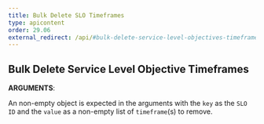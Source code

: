 ```yaml
---
title: Bulk Delete SLO Timeframes
type: apicontent
order: 29.06
external_redirect: /api/#bulk-delete-service-level-objectives-timeframes
---
```


## Bulk Delete Service Level Objective Timeframes

**ARGUMENTS**:

An non-empty object is expected in the arguments with the `key` as the `SLO ID` and the `value` as
a non-empty list of `timeframe`(s) to remove.
